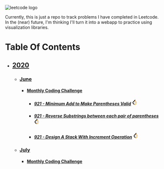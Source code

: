 ![leetcode logo](https://assets.leetcode.com/static_assets/public/images/LeetCode_Sharing.png)

Currently, this is just a repo to track problems I have completed in Leetcode. In the (near) future, I'm thinking I'll turn it into a webapp to practice using visualization libraries.

  # Table Of Contents
  * ## [2020](./2020)
    * ### [June](./2020/June)
      * #### [Monthly Coding Challenge](./2020/June/codingChallenge)
        * ##### [921 - Minimum Add to Make Parentheses Valid](./2020/June/921_min_add_to_make_paren_valid.js)  <a href="https://leetcode.com/problems/minimum-add-to-make-parentheses-valid/"><img src="./leetcode-logo.png" height=20px /></a>
        * ##### [921 - Reverse Substrings between each pair of parentheses](./2020/June/1190_reverse_substrings_between_each_pair_of_parentheses.js)  <a href="https://leetcode.com/problems/reverse-substrings-between-each-pair-of-parentheses/"><img src="./leetcode-logo.png" height=20px /></a>
        * ##### [921 - Design A Stack With Increment Operation](./2020/June/1381_design_stack_with_inc_op.js)  <a href="https://leetcode.com/problems/design-a-stack-with-increment-operation/"><img src="./leetcode-logo.png" height=20px /></a>
    * ### [July](./2020/July)
      * #### [Monthly Coding Challenge](./2020/July/codingChallenge)